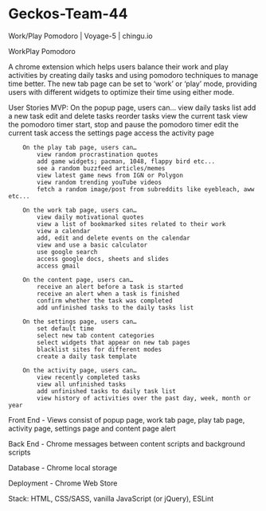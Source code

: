 # Geckos-Team-44
Work/Play Pomodoro | Voyage-5 | chingu.io

WorkPlay Pomodoro

A chrome extension which helps users balance their work and play activities by creating daily tasks and using pomodoro techniques to manage time better. The new tab page can be set to ‘work’ or ‘play’ mode, providing users with different widgets to optimize their time using either mode.

User Stories
	MVP:
		On the popup page, users can…
			view daily tasks list
			add a new task
			edit and delete tasks 
			reorder tasks
			view the current task
			view the pomodoro timer
			start, stop and pause the pomodoro timer
			edit the current task
			access the settings page
			access the activity page 

		On the play tab page, users can…
			view random procrastination quotes
			add game widgets; pacman, 1048, flappy bird etc...
			see a random buzzfeed articles/memes
			view latest game news from IGN or Polygon
			view random trending youTube videos
			fetch a random image/post from subreddits like eyebleach, aww etc...

		On the work tab page, users can…
			view daily motivational quotes
			view a list of bookmarked sites related to their work
			view a calendar
			add, edit and delete events on the calendar
			view and use a basic calculator
			use google search
			access google docs, sheets and slides
			access gmail

		On the content page, users can…
			receive an alert before a task is started 
			receive an alert when a task is finished
			confirm whether the task was completed
			add unfinished tasks to the daily tasks list

		On the settings page, users can…
			set default time
			select new tab content categories
			select widgets that appear on new tab pages
			blacklist sites for different modes
			create a daily task template

		On the activity page, users can…
			view recently completed tasks
			view all unfinished tasks
			add unfinished tasks to daily task list
			view history of activities over the past day, week, month or year


Front End - Views consist of popup page, work tab page, play tab page, activity page, settings page and content page alert

Back End - Chrome messages between content scripts and background scripts

Database - Chrome local storage

Deployment -  Chrome Web Store

Stack: HTML, CSS/SASS, vanilla JavaScript (or jQuery), ESLint 
